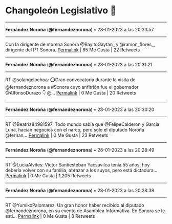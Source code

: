 # Changoleón Legislativo 🙈
*****
**Fernández Noroña** (**@fernandeznorona**) • 28-01-2023 a las 20:33:57
*****
Con la dirigente de morena Sonora ⁦@RayitoGaytan_⁩ y ⁦@ramon_flores_⁩, dirigente del PT Sonora.
[Permalink](https://twitter.com/fernandeznorona/status/1619554416390213633) | 85 Me Gusta | 22 Retweets
*****
**Fernández Noroña** (**@fernandeznorona**) • 28-01-2023 a las 20:31:21
*****
RT @solangelochoa: ⭕Gran convocatoria durante la visita de @fernandeznorona  a #Sonora cuyo anfitrión fue el gobernador @AlfonsoDurazo  👇 @…
[Permalink](https://twitter.com/fernandeznorona/status/1619553760719802368) | 0 Me Gusta | 20 Retweets
*****
**Fernández Noroña** (**@fernandeznorona**) • 28-01-2023 a las 20:30:20
*****
RT @Beatriz84981597: Todo mundo sabía que @FelipeCalderon y García Luna, hacían negocios con el narco, pero solo el diputado Noroña @fernan…
[Permalink](https://twitter.com/fernandeznorona/status/1619553506129752064) | 0 Me Gusta | 23 Retweets
*****
**Fernández Noroña** (**@fernandeznorona**) • 28-01-2023 a las 20:28:49
*****
RT @LuciaAlvites: Víctor Santiesteban Yacsavilca tenía 55 años, hoy debería volver con su familia, abrazar a los suyos, pero está dictadura…
[Permalink](https://twitter.com/fernandeznorona/status/1619553125786066947) | 0 Me Gusta | 1,205 Retweets
*****
**Fernández Noroña** (**@fernandeznorona**) • 28-01-2023 a las 20:28:38
*****
RT @YumikoPalomarez: Un gran honor haber recibido al diputado @fernandeznorona, en su evento de Asamblea Informativa. 
En Sonora se le esti…
[Permalink](https://twitter.com/fernandeznorona/status/1619553078595948544) | 0 Me Gusta | 8 Retweets